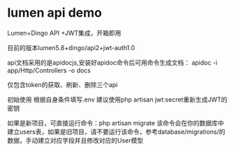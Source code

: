 # lumen api demo
Lumen+Dingo API +JWT集成，开箱即用


目前的版本lumen5.8+dingo/api2+jwt-auth1.0

api文档采用的是apidocjs,安装好apidoc命令后可用命令生成文档： apidoc -i app/Http/Controllers -o docs

仅包含token的获取、刷新、删除三个api

初始使用
根据自身条件填写.env
建议使用php artisan jwt:secret重新生成JWT的密钥

如果是新项目，可直接运行命令：php artisan migrate
该命令会在你的数据库中建立users表，如果是旧项目，请不要运行该命令，参考database/migrations/的数据，手动建立对应字段并且修改对应的User模型

